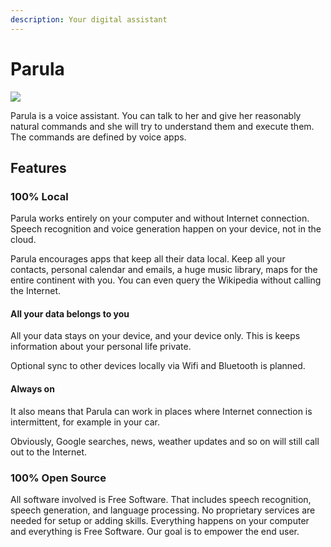 ```yaml
---
description: Your digital assistant
---
```


# Parula

![](.gitbook/assets/pia-text-256.png)

Parula is a voice assistant. You can talk to her and give her reasonably natural commands and she will try to understand them and execute them. The commands are defined by voice apps.

## Features

### 100% Local

Parula works entirely on your computer and without Internet connection. Speech recognition and voice generation happen on your device, not in the cloud.

Parula encourages apps that keep all their data local. Keep all your contacts, personal calendar and emails, a huge music library, maps for the entire continent with you. You can even query the Wikipedia without calling the Internet.

#### All your data belongs to you

All your data stays on your device, and your device only. This is keeps information about your personal life private.

Optional sync to other devices locally via Wifi and Bluetooth is planned.

#### Always on

It also means that Parula can work in places where Internet connection is intermittent, for example in your car.

Obviously, Google searches, news, weather updates and so on will still call out to the Internet.

### 100% Open Source

All software involved is Free Software. That includes speech recognition, speech generation, and language processing. No proprietary services are needed for setup or adding skills. Everything happens on your computer and everything is Free Software. Our goal is to empower the end user.

